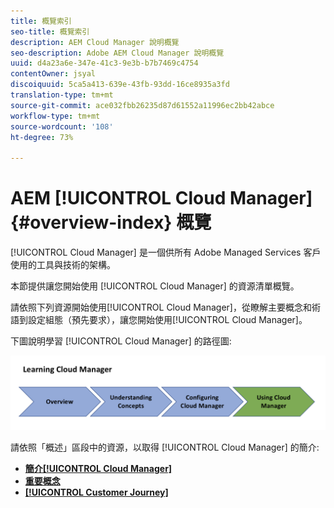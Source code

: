 ```yaml
---
title: 概覽索引
seo-title: 概覽索引
description: AEM Cloud Manager 說明概覽
seo-description: Adobe AEM Cloud Manager 說明概覽
uuid: d4a23a6e-347e-41c3-9e3b-b7b7469c4754
contentOwner: jsyal
discoiquuid: 5ca5a413-639e-43fb-93dd-16ce8935a3fd
translation-type: tm+mt
source-git-commit: ace032fbb26235d87d61552a11996ec2bb42abce
workflow-type: tm+mt
source-wordcount: '108'
ht-degree: 73%

---
```



# AEM [!UICONTROL Cloud Manager]{#overview-index} 概覽

[!UICONTROL Cloud Manager] 是一個供所有 Adobe Managed Services 客戶使用的工具與技術的架構。

本節提供讓您開始使用 [!UICONTROL Cloud Manager] 的資源清單概覽。

請依照下列資源開始使用[!UICONTROL Cloud Manager]，從瞭解主要概念和術語到設定組態（預先要求），讓您開始使用[!UICONTROL Cloud Manager]。

下圖說明學習 [!UICONTROL Cloud Manager] 的路徑圖: 

![](assets/screen_shot_2018-05-04at94510pm.png)

請依照「概述」區段中的資源，以取得 [!UICONTROL Cloud Manager] 的簡介: 

* **[簡介[!UICONTROL Cloud Manager]](introduction-to-cloud-manager.md)**
* **[重要概念](key-concepts.md)**
* **[[!UICONTROL Customer Journey]](customer-journey.md)**

